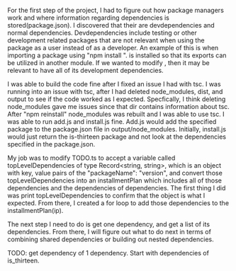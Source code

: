 For the first step of the project, I had to figure out how package managers work and where information regarding 
dependencies is stored(package.json). I discovered that their are devdependencies and normal dependencies. Devdependencies include
testing or other development related packages that are not relevant when using the package as a user instead of as a developer. 
An example of this is when importing a package using "npm install <packageName>". <packageName> is installed so that its exports
can be utilized in another module. If we wanted to modify <packageName>, then it may be relevant to have all of its development dependencies.

I was able to build the code fine after I fixed an issue I had with tsc. I was running into an issue with tsc, after I had deleted node_modules, dist, and output
to see if the code worked as I expected. Specfically, I think deleting node_modules gave me issues since that dir contains information about tsc. After
"npm reinstall" node_modules was rebuilt and I was able to use tsc. I was able to run add.js and install.js fine. Add.js would add the specified package
to the package.json file in output/node_modules. Initially, install.js would just return the is-thirteen package and not look at the dependencies specified in the package.json.

My job was to modify TODO.ts to accept a variable called topLevelDependencies of type Record<string, string>, which is an object with key, value pairs of 
the "packageName": "version", and convert those topLevelDependencies into an installmentPlan which includes all of those dependencies and the dependencies of dependencies. The first thing I did was print topLevelDependencies to confirm that the object is what I expected. From there, I created a for loop to add those 
dependencies to the installmentPlan(ip). 

The next step I need to do is get one dependency, and get a list of its dependencies. From there, I will figure out what to do next in terms of 
combining shared dependencies or building out nested dependencies. 

TODO: get dependency of 1 dependency. Start with dependencies of is_thirteen.